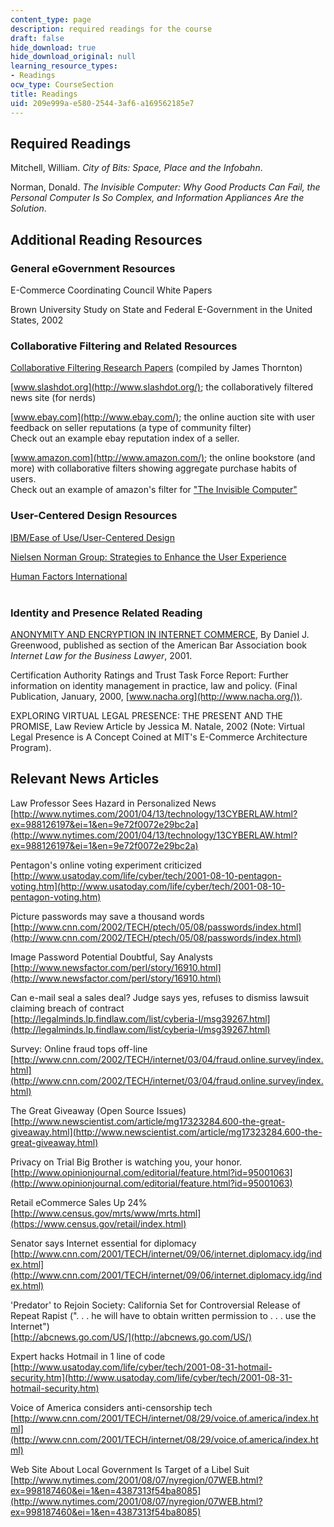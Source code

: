 ```yaml
---
content_type: page
description: required readings for the course
draft: false
hide_download: true
hide_download_original: null
learning_resource_types:
- Readings
ocw_type: CourseSection
title: Readings
uid: 209e999a-e580-2544-3af6-a169562185e7
---
```

## Required Readings

Mitchell, William. *City of Bits: Space, Place and the Infobahn*.

Norman, Donald. *The Invisible Computer: Why Good Products Can Fail, the Personal Computer Is So Complex, and Information Appliances Are the Solution*.

## Additional Reading Resources

### General eGovernment Resources

E-Commerce Coordinating Council White Papers

Brown University Study on State and Federal E-Government in the United States, 2002

### Collaborative Filtering and Related Resources

[Collaborative Filtering Research Papers](http://jamesthornton.com/cf/) (compiled by James Thornton)

[www.slashdot.org](http://www.slashdot.org/); the collaboratively filtered news site (for nerds)

[www.ebay.com](http://www.ebay.com/); the online auction site with user feedback on seller reputations (a type of community filter)    
Check out an example ebay reputation index of a seller.

[www.amazon.com](http://www.amazon.com/); the online bookstore (and more) with collaborative filters showing aggregate purchase habits of users.    
Check out an example of amazon's filter for ["The Invisible Computer"](http://www.amazon.com/exec/obidos/tg/detail/-/0262640414/qid=1032196357/br=1-2/ref=br_lf_b_2/102-1292517-3672130?v=glance&s=books&n=3571)

### User-Centered Design Resources

[IBM/Ease of Use/User-Centered Design](http://www-07.ibm.com/events/nz/ibmforum/presentations/downloads/CertusSolutions_SeanKelly.pdf)

[Nielsen Norman Group: Strategies to Enhance the User Experience](http://www.nngroup.com/)

[Human Factors International](http://www.humanfactors.com/home/default.asp)    
 

### Identity and Presence Related Reading

[ANONYMITY AND ENCRYPTION IN INTERNET COMMERCE](https://github.com/dazzaji/pubs/blob/main/0_Cryptonon.pdf), By Daniel J. Greenwood, published as section of the American Bar Association book *Internet Law for the Business Lawyer*, 2001.

Certification Authority Ratings and Trust Task Force Report: Further information on identity management in practice, law and policy. (Final Publication, January, 2000, [www.nacha.org](http://www.nacha.org/)).

EXPLORING VIRTUAL LEGAL PRESENCE: THE PRESENT AND THE PROMISE, Law Review Article by Jessica M. Natale, 2002 (Note: Virtual Legal Presence is A Concept Coined at MIT's E-Commerce Architecture Program).

## Relevant News Articles

Law Professor Sees Hazard in Personalized News    
[http://www.nytimes.com/2001/04/13/technology/13CYBERLAW.html?ex=988126197&ei=1&en=9e72f0072e29bc2a](http://www.nytimes.com/2001/04/13/technology/13CYBERLAW.html?ex=988126197&ei=1&en=9e72f0072e29bc2a)

Pentagon's online voting experiment criticized    
[http://www.usatoday.com/life/cyber/tech/2001-08-10-pentagon-voting.htm](http://www.usatoday.com/life/cyber/tech/2001-08-10-pentagon-voting.htm)

Picture passwords may save a thousand words    
[http://www.cnn.com/2002/TECH/ptech/05/08/passwords/index.html](http://www.cnn.com/2002/TECH/ptech/05/08/passwords/index.html)

Image Password Potential Doubtful, Say Analysts    
[http://www.newsfactor.com/perl/story/16910.html](http://www.newsfactor.com/perl/story/16910.html)

Can e-mail seal a sales deal? Judge says yes, refuses to dismiss lawsuit claiming breach of contract    
[http://legalminds.lp.findlaw.com/list/cyberia-l/msg39267.html](http://legalminds.lp.findlaw.com/list/cyberia-l/msg39267.html)

Survey: Online fraud tops off-line    
[http://www.cnn.com/2002/TECH/internet/03/04/fraud.online.survey/index.html](http://www.cnn.com/2002/TECH/internet/03/04/fraud.online.survey/index.html)

The Great Giveaway (Open Source Issues)    
[http://www.newscientist.com/article/mg17323284.600-the-great-giveaway.html](http://www.newscientist.com/article/mg17323284.600-the-great-giveaway.html)

Privacy on Trial Big Brother is watching you, your honor.    
[http://www.opinionjournal.com/editorial/feature.html?id=95001063](http://www.opinionjournal.com/editorial/feature.html?id=95001063)

Retail eCommerce Sales Up 24%    
[http://www.census.gov/mrts/www/mrts.html](https://www.census.gov/retail/index.html)

Senator says Internet essential for diplomacy    
[http://www.cnn.com/2001/TECH/internet/09/06/internet.diplomacy.idg/index.html](http://www.cnn.com/2001/TECH/internet/09/06/internet.diplomacy.idg/index.html)

'Predator' to Rejoin Society: California Set for Controversial Release of Repeat Rapist (". . . he will have to obtain written permission to . . . use the Internet")    
[http://abcnews.go.com/US/](http://abcnews.go.com/US/)

Expert hacks Hotmail in 1 line of code    
[http://www.usatoday.com/life/cyber/tech/2001-08-31-hotmail-security.htm](http://www.usatoday.com/life/cyber/tech/2001-08-31-hotmail-security.htm)

Voice of America considers anti-censorship tech    
[http://www.cnn.com/2001/TECH/internet/08/29/voice.of.america/index.html](http://www.cnn.com/2001/TECH/internet/08/29/voice.of.america/index.html)

Web Site About Local Government Is Target of a Libel Suit    
[http://www.nytimes.com/2001/08/07/nyregion/07WEB.html?ex=998187460&ei=1&en=4387313f54ba8085](http://www.nytimes.com/2001/08/07/nyregion/07WEB.html?ex=998187460&ei=1&en=4387313f54ba8085)